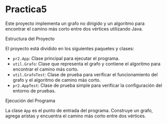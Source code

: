 # Practica5

Este proyecto implementa un grafo no dirigido y un algoritmo para encontrar el camino más corto entre dos vértices utilizando Java.

Estructura del Proyecto

El proyecto está dividido en los siguientes paquetes y clases:

- `pr2.App`: Clase principal para ejecutar el programa.
- `util.Grafo`: Clase que representa el grafo y contiene el algoritmo para encontrar el camino más corto.
- `util.GrafoTest`: Clase de prueba para verificar el funcionamiento del grafo y el algoritmo de camino más corto.
- `pr2.AppTest`: Clase de prueba simple para verificar la configuración del entorno de pruebas.

Ejecución del Programa

La clase `App` es el punto de entrada del programa. Construye un grafo, agrega aristas y encuentra el camino más corto entre dos vértices.

